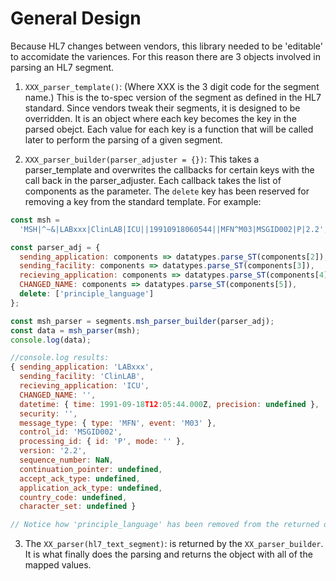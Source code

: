 # General Design

Because HL7 changes between vendors, this library needed to be 'editable' to accomidate the variences. For this reason there are 3 objects involved in parsing an HL7 segment.

1. `XXX_parser_template()`: (Where XXX is the 3 digit code for the segment name.) This is the to-spec version of the segment as defined in the HL7 standard. Since vendors tweak their segments, it is designed to be overridden. It is an object where each key becomes the key in the parsed obejct. Each value for each key is a function that will be called later to perform the parsing of a given segment.

2. `XXX_parser_builder(parser_adjuster = {})`: This takes a parser_template and overwrites the callbacks for certain keys with the call back in the parser_adjuster. Each callback takes the list of components as the parameter. The `delete` key has been reserved for removing a key from the standard template. For example:

```javascript
const msh =
  'MSH|^~&|LABxxx|ClinLAB|ICU||19910918060544||MFN^M03|MSGID002|P|2.2';

const parser_adj = {
  sending_application: components => datatypes.parse_ST(components[2]), // Was originally parse_HD(component[2])
  sending_facility: components => datatypes.parse_ST(components[3]),
  recieving_application: components => datatypes.parse_ST(components[4]),
  CHANGED_NAME: components => datatypes.parse_ST(components[5]),            // Notice how the key name reflects in the output
  delete: ['principle_language']
};

const msh_parser = segments.msh_parser_builder(parser_adj);
const data = msh_parser(msh);
console.log(data);

//console.log results:
{ sending_application: 'LABxxx',
  sending_facility: 'ClinLAB',
  recieving_application: 'ICU',
  CHANGED_NAME: '',                                                         // Notice how this was changed in the parser_adj
  datetime: { time: 1991-09-18T12:05:44.000Z, precision: undefined },
  security: '',
  message_type: { type: 'MFN', event: 'M03' },
  control_id: 'MSGID002',
  processing_id: { id: 'P', mode: '' },
  version: '2.2',
  sequence_number: NaN,
  continuation_pointer: undefined,
  accept_ack_type: undefined,
  application_ack_type: undefined,
  country_code: undefined,
  character_set: undefined }

// Notice how 'principle_language' has been removed from the returned object.
```

3. The `XX_parser(hl7_text_segment)`: is returned by the `XX_parser_builder`. It is what finally does the parsing and returns the object with all of the mapped values.
